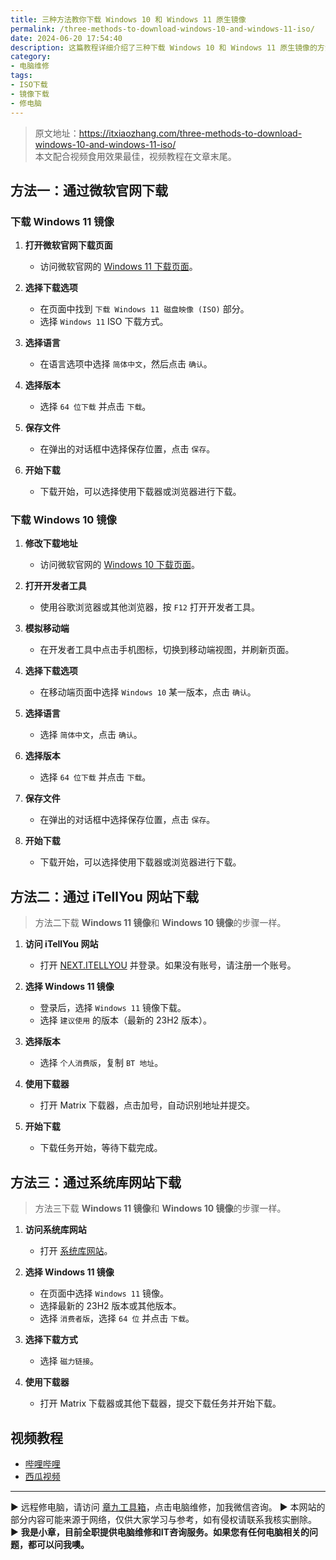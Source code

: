 ```yaml
---
title: 三种方法教你下载 Windows 10 和 Windows 11 原生镜像
permalink: /three-methods-to-download-windows-10-and-windows-11-iso/
date: 2024-06-20 17:54:40
description: 这篇教程详细介绍了三种下载 Windows 10 和 Windows 11 原生镜像的方法，包括通过微软官网、iTellYou 网站和系统库网站下载，帮助你快速获取所需的操作系统镜像文件。
category:
- 电脑维修
tags:
- ISO下载
- 镜像下载
- 修电脑
---
```




> 原文地址：<https://itxiaozhang.com/three-methods-to-download-windows-10-and-windows-11-iso/>  
> 本文配合视频食用效果最佳，视频教程在文章末尾。  

## 方法一：通过微软官网下载

### 下载 Windows 11 镜像

1. **打开微软官网下载页面**
   - 访问微软官网的 [Windows 11 下载页面](https://www.microsoft.com/zh-cn/software-download/windows11)。

2. **选择下载选项**
   - 在页面中找到 `下载 Windows 11 磁盘映像 (ISO)` 部分。
   - 选择 `Windows 11` ISO 下载方式。

3. **选择语言**
   - 在语言选项中选择 `简体中文`，然后点击 `确认`。

4. **选择版本**
   - 选择 `64 位下载` 并点击 `下载`。

5. **保存文件**
   - 在弹出的对话框中选择保存位置，点击 `保存`。

6. **开始下载**
   - 下载开始，可以选择使用下载器或浏览器进行下载。

### 下载 Windows 10 镜像

1. **修改下载地址**
   - 访问微软官网的 [Windows 10 下载页面](https://www.microsoft.com/zh-cn/software-download/windows10)。

2. **打开开发者工具**
   - 使用谷歌浏览器或其他浏览器，按 `F12` 打开开发者工具。

3. **模拟移动端**
   - 在开发者工具中点击手机图标，切换到移动端视图，并刷新页面。

4. **选择下载选项**
   - 在移动端页面中选择 `Windows 10` 某一版本，点击 `确认`。

5. **选择语言**
   - 选择 `简体中文`，点击 `确认`。

6. **选择版本**
   - 选择 `64 位下载` 并点击 `下载`。

7. **保存文件**
   - 在弹出的对话框中选择保存位置，点击 `保存`。

8. **开始下载**
   - 下载开始，可以选择使用下载器或浏览器进行下载。

## 方法二：通过 iTellYou 网站下载

> 方法二下载 **Windows 11 镜像**和 **Windows 10 镜像**的步骤一样。

1. **访问 iTellYou 网站**
   - 打开 [NEXT.ITELLYOU](https://next.itellyou.cn) 并登录。如果没有账号，请注册一个账号。

2. **选择 Windows 11 镜像**
   - 登录后，选择 `Windows 11` 镜像下载。
   - 选择 `建议使用` 的版本（最新的 23H2 版本）。

3. **选择版本**
   - 选择 `个人消费版`，复制 `BT 地址`。

4. **使用下载器**
   - 打开 Matrix 下载器，点击加号，自动识别地址并提交。

5. **开始下载**
   - 下载任务开始，等待下载完成。

## 方法三：通过系统库网站下载

> 方法三下载 **Windows 11 镜像**和 **Windows 10 镜像**的步骤一样。

1. **访问系统库网站**
   - 打开 [系统库网站](https://www.xitongku.com/)。

2. **选择 Windows 11 镜像**
   - 在页面中选择 `Windows 11` 镜像。
   - 选择最新的 23H2 版本或其他版本。
   - 选择 `消费者版`，选择 `64 位` 并点击 `下载`。

3. **选择下载方式**
   - 选择 `磁力链接`。

4. **使用下载器**
   - 打开 Matrix 下载器或其他下载器，提交下载任务并开始下载。

## 视频教程

- [哔哩哔哩](https://www.bilibili.com/video/BV1Cs421T7Vv)
- [西瓜视频](https://www.ixigua.com/7382566736182116927)

---
▶ 远程修电脑，请访问 [章九工具箱](https://zhang9.com/)，点击电脑维修，加我微信咨询。 
▶ 本网站的部分内容可能来源于网络，仅供大家学习与参考，如有侵权请联系我核实删除。  
▶ **我是小章，目前全职提供电脑维修和IT咨询服务。如果您有任何电脑相关的问题，都可以问我噢。**  

